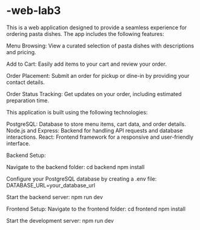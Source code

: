 # -web-lab3



This is a web application designed to provide a seamless experience for ordering pasta dishes. The app includes the following features:

Menu Browsing: View a curated selection of pasta dishes with  descriptions and pricing.

Add to Cart: Easily add items to your cart and review your order.

Order Placement: Submit an order for pickup or dine-in by providing your contact details.

Order Status Tracking: Get updates on your order, including estimated preparation time.

This application is built using the following technologies:

PostgreSQL: Database to store menu items, cart data, and order details.
Node.js and Express: Backend for handling API requests and database interactions.
React: Frontend framework for a responsive and user-friendly interface.


Backend Setup:

Navigate to the backend folder:
cd backend
npm install

Configure your PostgreSQL database by creating a .env file:
DATABASE_URL=your_database_url


Start the backend server:
npm run dev

Frontend Setup:
Navigate to the frontend folder:
cd frontend
npm install

Start the development server:
npm run dev




